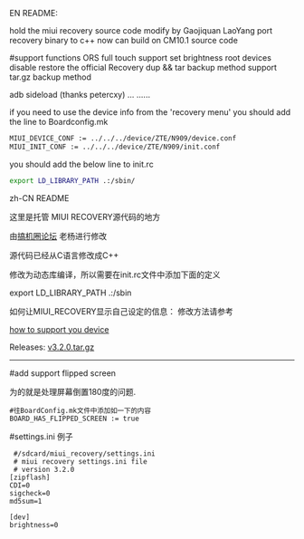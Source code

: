 EN README:

hold the miui recovery source code
modify by Gaojiquan LaoYang
port recovery binary to c++
now can build on CM10.1 source code

#support functions
ORS
full touch support 
set brightness
root devices
disable restore the official Recovery
dup && tar backup method 
support tar.gz backup method

adb sideload (thanks petercxy)
...
......




if you need to use the device info from the 'recovery menu'
you should add the line to Boardconfig.mk

```bash
MIUI_DEVICE_CONF := ../../../device/ZTE/N909/device.conf
MIUI_INIT_CONF := ../../../device/ZTE/N909/init.conf
```

you should add the below line to init.rc

```bash
export LD_LIBRARY_PATH .:/sbin/
```

zh-CN README

这里是托管 MIUI RECOVERY源代码的地方

由[搞机圈论坛](http://www.gaojiquan.com) 老杨进行修改

源代码已经从C语言修改成C++

修改为动态库编译，所以需要在init.rc文件中添加下面的定义

export LD_LIBRARY_PATH .:/sbin

如何让MIUI_RECOVERY显示自己设定的信息：
修改方法请参考

[how to support you device](/devices/README.md)

Releases:
<a href="https://github.com/sndnvaps/miui_recovery/archive/v3.2.0.tar.gz"> v3.2.0.tar.gz </a>

----------------------------------------------------------------------

#add support flipped screen

为的就是处理屏幕倒置180度的问题.

```
#往BoardConfig.mk文件中添加如一下的内容
BOARD_HAS_FLIPPED_SCREEN := true
```

#settings.ini 例子
```
 #/sdcard/miui_recovery/settings.ini
 # miui recovery settings.ini file
 # version 3.2.0
[zipflash]
CDI=0
sigcheck=0
md5sum=1

[dev]
brightness=0

```


